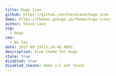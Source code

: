 ```yaml
---
title: Hugo Icon
github: https://github.com/SteveLane/hugo-icon
demo: https://themes.gohugo.io/theme/hugo-icon/
author: Steve Lane
ssg:
  - Hugo
cms:
  - No Cms
date: 2017-09-19T11:24:46.000Z
description: Icon theme for Hugo
stale: true
disabled: true
disabled_reason: demo url not found
---
```

